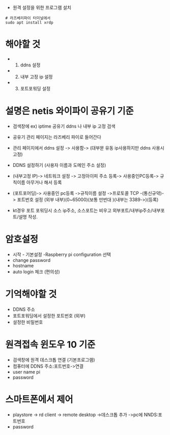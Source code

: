 - 원격 설정을 위한 프로그램 설치
```
# 라즈베리파이 터미널에서
sudo apt install xrdp
```
# 해야할 것
- 1. ddns  설정
- 2. 내부 고정 ip 설정
- 3. 포트포워딩 설정
# 설명은 netis 와이파이 공유기 기준
- 검색창에 ex) iptime 공유기 ddns 나 내부 ip 고정 검색
- 공유기 관리 페이지는 라즈베리 파이로 들어간다
- 관리 페이지에서 ddns 설정 -> 사용함-> (대부분 유동 ip사용하지만 ddns 사용시 고정)
- DDNS 설정하기 (사용자 이름과 도메인 주소 설정)

- (내부고정 IP)-> 네트워크 설정 -> 고정아이피 주소 등록-> 사용중인PC등록-> 규칙이름 아무거나 해서 등록

- (포트포어딩)-> 사용중인 pc등록 ->규칙이름 설정 ->프로토콜 TCP -(통신규약)-> 포트번호 설정 (외부 내부)(0~65000)(보통 만번대 )(내부는 3389->)(등록)

- kt경우 포트 포워딩시   소스 ip주소, 소스포트는 비우고 외부포트/내부ip주소/내부포트/설명 작성.

# 암호설정
- 시작 - 기본설정 -Raspberry pi configuration 선택
- change password
- hostname 
- auto login 체크 (편의성)

# 기억해야할 것
- DDNS 주소 
- 포트포워딩에서 설정한 포트번호 (외부)
- 설정한 비밀번호 

# 원격접속 윈도우 10 기준
- 검색창에 원격 데스크톱 연결 (기본프로그램)
- 컴퓨터에 DDNS 주소:포트번호->연결
- user name  pi
- password 

# 스마트폰에서 제어 
- playstore -> rd client -> remote desktop ->데스크톱 추가 ->pc에 NNDS:포트번호
- password
